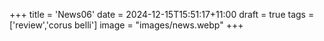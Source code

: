 +++
title = 'News06'
date = 2024-12-15T15:51:17+11:00
draft = true
tags = ['review','corus belli']
image = "images/news.webp"
+++
